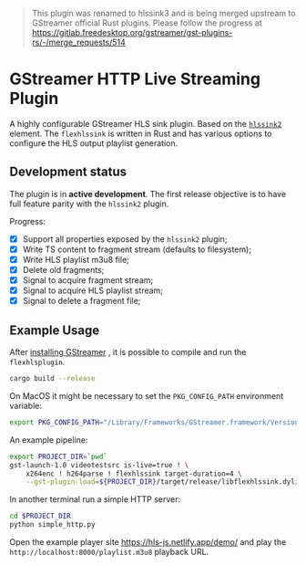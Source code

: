> This plugin was renamed to hlssink3 and is being merged upstream to GStreamer official Rust plugins. Please follow the progress at https://gitlab.freedesktop.org/gstreamer/gst-plugins-rs/-/merge_requests/514

# GStreamer HTTP Live Streaming Plugin
A highly configurable GStreamer HLS sink plugin. Based on the [`hlssink2`](https://gstreamer.freedesktop.org/documentation/hls/hlssink2.html?gi-language=c) element. The `flexhlssink` is written in Rust and has various options to configure the HLS output playlist generation.

## Development status

The plugin is in **active development**. The first release objective is to have full feature parity with the `hlssink2` plugin.

Progress:
- [x] Support all properties exposed by the `hlssink2` plugin;
- [x] Write TS content to fragment stream (defaults to filesystem);
- [x] Write HLS playlist m3u8 file;
- [x] Delete old fragments;
- [x] Signal to acquire fragment stream;
- [x] Signal to acquire HLS playlist stream;
- [x] Signal to delete a fragment file;

## Example Usage

After [installing GStreamer](https://gitlab.freedesktop.org/gstreamer/gstreamer-rs#installation)
, it is possible to compile and run the `flexhlsplugin`.

```bash
cargo build --release
```

On MacOS it might be necessary to set the `PKG_CONFIG_PATH` environment variable:
```bash
export PKG_CONFIG_PATH="/Library/Frameworks/GStreamer.framework/Versions/Current/lib/pkgconfig${PKG_CONFIG_PATH:+:$PKG_CONFIG_PATH}"
```

An example pipeline:
```bash
export PROJECT_DIR=`pwd`
gst-launch-1.0 videotestsrc is-live=true ! \
    x264enc ! h264parse ! flexhlssink target-duration=4 \
    --gst-plugin-load=${PROJECT_DIR}/target/release/libflexhlssink.dylib
```

In another terminal run a simple HTTP server:
```bash
cd $PROJECT_DIR
python simple_http.py
```

Open the example player site https://hls-js.netlify.app/demo/ and play the `http://localhost:8000/playlist.m3u8` playback URL.
